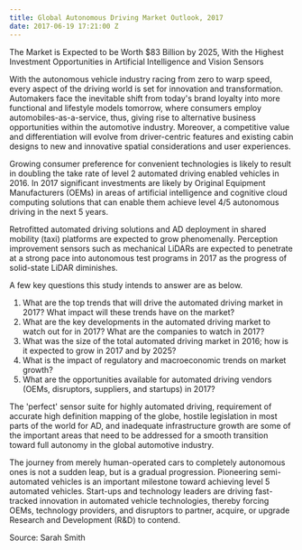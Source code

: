 ```yaml
---
title: Global Autonomous Driving Market Outlook, 2017
date: 2017-06-19 17:21:00 Z
---
```


The Market is Expected to be Worth $83 Billion by 2025, With the Highest Investment Opportunities in Artificial Intelligence and Vision Sensors 

With the autonomous vehicle industry racing from zero to warp speed, every aspect of the driving world is set for innovation and transformation. Automakers face the inevitable shift from today's brand loyalty into more functional and lifestyle models tomorrow, where consumers employ automobiles-as-a-service, thus, giving rise to alternative business opportunities within the automotive industry. Moreover, a competitive value and differentiation will evolve from driver-centric features and existing cabin designs to new and innovative spatial considerations and user experiences. 

Growing consumer preference for convenient technologies is likely to result in doubling the take rate of level 2 automated driving enabled vehicles in 2016. In 2017 significant investments are likely by Original Equipment Manufacturers (OEMs) in areas of artificial intelligence and cognitive cloud computing solutions that can enable them achieve level 4/5 autonomous driving in the next 5 years. 

Retrofitted automated driving solutions and AD deployment in shared mobility (taxi) platforms are expected to grow phenomenally. Perception improvement sensors such as mechanical LiDARs are expected to penetrate at a strong pace into autonomous test programs in 2017 as the progress of solid-state LiDAR diminishes. 

A few key questions this study intends to answer are as below. 
1. What are the top trends that will drive the automated driving market in 2017? What impact will these trends have on the market? 
2. What are the key developments in the automated driving market to watch out for in 2017? What are the companies to watch in 2017? 
3. What was the size of the total automated driving market in 2016; how is it expected to grow in 2017 and by 2025? 
4. What is the impact of regulatory and macroeconomic trends on market growth? 
5. What are the opportunities available for automated driving vendors (OEMs, disruptors, suppliers, and startups) in 2017? 

The 'perfect' sensor suite for highly automated driving, requirement of accurate high definition mapping of the globe, hostile legislation in most parts of the world for AD, and inadequate infrastructure growth are some of the important areas that need to be addressed for a smooth transition toward full autonomy in the global automotive industry. 

The journey from merely human-operated cars to completely autonomous ones is not a sudden leap, but is a gradual progression. Pioneering semi-automated vehicles is an important milestone toward achieving level 5 automated vehicles. Start-ups and technology leaders are driving fast-tracked innovation in automated vehicle technologies, thereby forcing OEMs, technology providers, and disruptors to partner, acquire, or upgrade Research and Development (R&D) to contend. 

Source: Sarah Smith